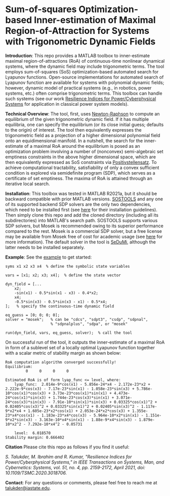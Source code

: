# Sum-of-squares Optimization-based Inner-estimation of Maximal Region-of-Attraction for Systems with Trigonometric Dynamic Fields
**Introduction**: This repo provides a MATLAB toolbox to inner-estimate maximal region-of-attractions (RoA) of continuous-time nonlinear dynamical systems, where the dynamic field may include trigonometric terms. The tool employs sum-of-squares (SoS) optimization-based automated search for Lyapunov functions. Open-source implementations for automated search of Lyapunov function are available for systems with polynomial dynamic fields; however, dynamic model of practical systems (e.g., in robotics, power systems, etc.) often comprise trigonometric terms. This toolbox can handle such systems (see our work [Resilience Indices for Power/Cyberphysical Systems](https://ieeexplore.ieee.org/abstract/document/9198917) for application in classical power system models).

**Technical Overview**: The tool, first, uses [Newton-Raphson](https://www.math.ubc.ca/~anstee/math104/newtonmethod.pdf) to compute an equilibrium of the given trigonometric dynamic field. If it has multiple equilibria, one can specify the equilibrium (or its close initial guess; defaults to the origin) of interest. The tool then equivalently expresses the trigonometric field as a projection of a higher dimensional polynomial field onto an equidimensional manifold. In a nutshell, the search for the inner-estimate of a maximal RoA around the equilibrium is posed as an optimization problem involving a number of (nonconvex) semi-algebraic set emptiness constraints in the above higher dimensional space, which are then equivalently expressed as SoS constraints via [Positivstellensatz](https://www.mit.edu/~parrilo/ecc03_course/06_positivstellensatz.pdf). To achieve computational tractability, satisfiability of only a convex sufficient condition is explored via semidefinite program (SDP), which serves as a certificate of set emptiness. The maxima of RoA is attained through an iterative local search.  

**Installation**: This toolbox was tested in MATLAB R2021a, but it should be backward compatible with prior MATLAB versions. [SOSTOOLS](https://www.cds.caltech.edu/sostools/) and any one of its supported backend SDP solvers are the only two dependencies, which need to be installed first (see [here](https://github.com/oxfordcontrol/SOSTOOLS) for their installation guidelines). Then simply clone this repo and add the cloned directory (including all its subdirectories) into MATLAB's search path. SOSTOOLS supports various SDP solvers, but Mosek is recommended owing to its superior performance compared to the rest. Mosek is a commercial SDP solver, but a free license may be available from Mosek free of cost for academic usage (see [here](https://www.mosek.com/products/academic-licenses/) for more information). The default solver in the tool is [SeDuMi](https://github.com/sqlp/sedumi), although the latter needs to be installed separately.

**Example**: See the [example](https://github.com/talukder88/roa_estimate/blob/main/example/ex_1.m) to get started:
```
syms x1 x2 x3 x4  % define the symbolic state variables

vars = [x1; x2; x3; x4];  % define the state vector 

dyn_field = [...
    x2;
    -sin(x1) - 0.5*sin(x1 - x3) - 0.4*x2;
    x4;
    -0.5*sin(x3) - 0.5*sin(x3 - x1) - 0.5*x4;
];   % specify the continuous-time dynamic field

eq_guess = [0; 0; 0; 0];
solver = "mosek";   % can be "cdcs", "sdpt3", "csdp", "sdpnal", 
                    % "sdpnalplus", "sdpa", or "mosek"                    

run(dyn_field, vars, eq_guess, solver);  % call the tool
```
On successful run of the tool, it outputs the inner-estimate of a maximal RoA in form of a sublevel set of a locally optimal Lyapunov function together with a scalar metric of stability margin as shown below:
```
RoA computation algorithm converged successfully!
Equilibrium: 
	     0     0     0     0

Estimated RoA is of form lyap_func <= level, where:
	lyap_func:	2.014e-9*cos(x1) - 5.856e-24*x4 - 2.172e-23*x2 + 2.222e-9*cos(x3) - 7.17e-23*sin(x1) - 1.058e-23*sin(x3) + 5.786e-10*cos(x1)*cos(x3) + 3.73e-23*cos(x1)*sin(x1) + 4.473e-24*cos(x1)*sin(x3) + 1.744e-23*cos(x3)*sin(x1) + 3.071e-24*cos(x3)*sin(x3) - 7.91e-10*sin(x1)*sin(x3) + 0.03325*cos(x1)^2 + 0.02405*cos(x3)^2 + 0.03325*sin(x1)^2 + 0.02405*sin(x3)^2 - 1.117e-9*x2*x4 + 1.605e-23*x2*cos(x1) + 2.053e-24*x2*cos(x3) + 1.355e-23*x4*cos(x1) - 1.183e-23*x4*cos(x3) - 5.964e-10*x2*sin(x1) - 1.151e-9*x2*sin(x3) - 3.163e-10*x4*sin(x1) - 1.88e-9*x4*sin(x3) - 1.879e-10*x2^2 - 7.292e-10*x4^2 - 0.05731
 
	level:	6.018570
Stability margin: 0.666402
```

**Citation** Please cite this repo as follows if you find it useful:

*S. Talukder, M. Ibrahim and R. Kumar, "Resilience Indices for Power/Cyberphysical Systems," in IEEE Transactions on Systems, Man, and Cybernetics: Systems, vol. 51, no. 4, pp. 2159-2172, April 2021, doi: 10.1109/TSMC.2020.3018706.*

**Contact**: For any questions or comments, please feel free to reach me at [talukder@iastate.edu](mailto:talukder@iastate.edu).

